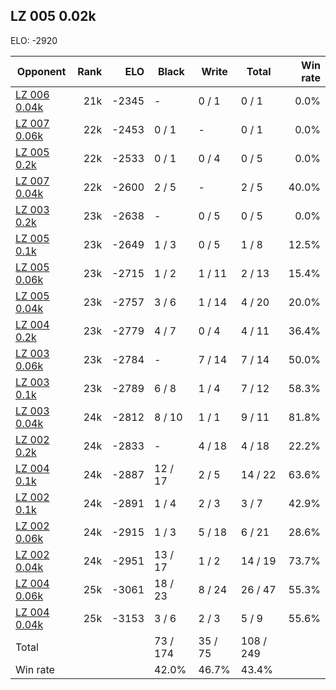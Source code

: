 ## LZ 005 0.02k ##

ELO: -2920

Opponent | Rank | ELO | Black | Write | Total | Win rate
---------|-----:|----:|-------|-------|-------|-------:
[LZ 006 0.04k](LZ%20006%200.04k.md) | 21k | -2345 | - | 0 / 1 | 0 / 1 | 0.0%
[LZ 007 0.06k](LZ%20007%200.06k.md) | 22k | -2453 | 0 / 1 | - | 0 / 1 | 0.0%
[LZ 005 0.2k](LZ%20005%200.2k.md) | 22k | -2533 | 0 / 1 | 0 / 4 | 0 / 5 | 0.0%
[LZ 007 0.04k](LZ%20007%200.04k.md) | 22k | -2600 | 2 / 5 | - | 2 / 5 | 40.0%
[LZ 003 0.2k](LZ%20003%200.2k.md) | 23k | -2638 | - | 0 / 5 | 0 / 5 | 0.0%
[LZ 005 0.1k](LZ%20005%200.1k.md) | 23k | -2649 | 1 / 3 | 0 / 5 | 1 / 8 | 12.5%
[LZ 005 0.06k](LZ%20005%200.06k.md) | 23k | -2715 | 1 / 2 | 1 / 11 | 2 / 13 | 15.4%
[LZ 005 0.04k](LZ%20005%200.04k.md) | 23k | -2757 | 3 / 6 | 1 / 14 | 4 / 20 | 20.0%
[LZ 004 0.2k](LZ%20004%200.2k.md) | 23k | -2779 | 4 / 7 | 0 / 4 | 4 / 11 | 36.4%
[LZ 003 0.06k](LZ%20003%200.06k.md) | 23k | -2784 | - | 7 / 14 | 7 / 14 | 50.0%
[LZ 003 0.1k](LZ%20003%200.1k.md) | 23k | -2789 | 6 / 8 | 1 / 4 | 7 / 12 | 58.3%
[LZ 003 0.04k](LZ%20003%200.04k.md) | 24k | -2812 | 8 / 10 | 1 / 1 | 9 / 11 | 81.8%
[LZ 002 0.2k](LZ%20002%200.2k.md) | 24k | -2833 | - | 4 / 18 | 4 / 18 | 22.2%
[LZ 004 0.1k](LZ%20004%200.1k.md) | 24k | -2887 | 12 / 17 | 2 / 5 | 14 / 22 | 63.6%
[LZ 002 0.1k](LZ%20002%200.1k.md) | 24k | -2891 | 1 / 4 | 2 / 3 | 3 / 7 | 42.9%
[LZ 002 0.06k](LZ%20002%200.06k.md) | 24k | -2915 | 1 / 3 | 5 / 18 | 6 / 21 | 28.6%
[LZ 002 0.04k](LZ%20002%200.04k.md) | 24k | -2951 | 13 / 17 | 1 / 2 | 14 / 19 | 73.7%
[LZ 004 0.06k](LZ%20004%200.06k.md) | 25k | -3061 | 18 / 23 | 8 / 24 | 26 / 47 | 55.3%
[LZ 004 0.04k](LZ%20004%200.04k.md) | 25k | -3153 | 3 / 6 | 2 / 3 | 5 / 9 | 55.6%
Total | | | 73 / 174 | 35 / 75 | 108 / 249 | 
Win rate| | | 42.0% | 46.7% | 43.4% | 
